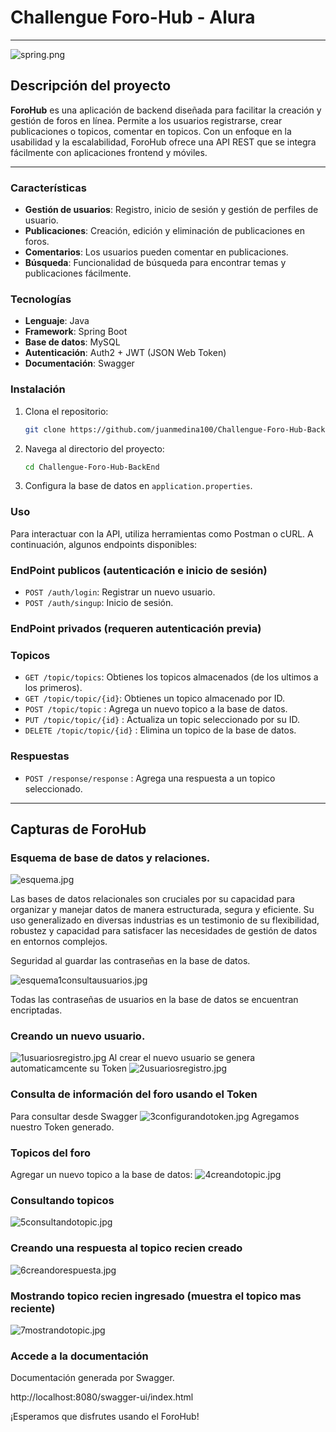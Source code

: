 # Challengue Foro-Hub  -  Alura

---

![spring.png](images/spring.png)

## Descripción del proyecto


**ForoHub** es una aplicación de backend diseñada para facilitar la creación y gestión de foros en línea. Permite a los usuarios registrarse, crear publicaciones o topicos, comentar en topicos. Con un enfoque en la usabilidad y la escalabilidad, ForoHub ofrece una API REST que se integra fácilmente con aplicaciones frontend y móviles.

---

### Características

- **Gestión de usuarios**: Registro, inicio de sesión y gestión de perfiles de usuario.
- **Publicaciones**: Creación, edición y eliminación de publicaciones en foros.
- **Comentarios**: Los usuarios pueden comentar en publicaciones.
- **Búsqueda**: Funcionalidad de búsqueda para encontrar temas y publicaciones fácilmente.

### Tecnologías

- **Lenguaje**: Java
- **Framework**: Spring Boot
- **Base de datos**: MySQL
- **Autenticación**: Auth2 + JWT (JSON Web Token)
- **Documentación**: Swagger

### Instalación

1. Clona el repositorio:
   ```bash
   git clone https://github.com/juanmedina100/Challengue-Foro-Hub-BackEnd.git
   ```

2. Navega al directorio del proyecto:
   ```bash
   cd Challengue-Foro-Hub-BackEnd
   ```

3. Configura la base de datos en `application.properties`.

### Uso

Para interactuar con la API, utiliza herramientas como Postman o cURL. A continuación, algunos endpoints disponibles:

### EndPoint publicos (autenticación e inicio de sesión)
- `POST /auth/login`: Registrar un nuevo usuario.
- `POST /auth/singup`: Inicio de sesión.

### EndPoint privados (requeren autenticación previa)
### Topicos
- `GET /topic/topics`: Obtienes los topicos almacenados (de los ultimos a los primeros).
- `GET /topic/topic/{id}`: Obtienes un topico almacenado por ID.
- `POST /topic/topic` : Agrega un nuevo topico a la base de datos.
- `PUT /topic/topic/{id}` : Actualiza un topic seleccionado por su ID.
- `DELETE /topic/topic/{id}` : Elimina un topico de la base de datos.

### Respuestas
- `POST /response/response` : Agrega una respuesta a un topico seleccionado.




---

## Capturas de ForoHub
### Esquema de base de datos y relaciones.

![esquema.jpg](images/esquema.jpg)

Las bases de datos relacionales son cruciales por su capacidad para organizar y manejar datos de manera estructurada, segura y eficiente. Su uso generalizado en diversas industrias es un testimonio de su flexibilidad, robustez y capacidad para satisfacer las necesidades de gestión de datos en entornos complejos.

Seguridad al guardar las contraseñas en la base de datos.

![esquema1consultausuarios.jpg](images/esquema1consultausuarios.jpg)

Todas las contraseñas de usuarios en la base de datos se encuentran encriptadas.

### Creando un nuevo usuario.

![1usuariosregistro.jpg](images/1usuariosregistro.jpg)
Al crear el nuevo usuario se genera automaticamcente su Token
![2usuariosregistro.jpg](images/2usuariosregistro.jpg)


### Consulta de información del foro usando el Token

Para consultar desde Swagger
![3configurandotoken.jpg](images/3configurandotoken.jpg)
Agregamos nuestro Token generado.

### Topicos del foro

Agregar un nuevo topico a la base de datos:
![4creandotopic.jpg](images/4creandotopic.jpg)

### Consultando topicos

![5consultandotopic.jpg](images/5consultandotopic.jpg)

### Creando una respuesta al topico recien creado
![6creandorespuesta.jpg](images/6creandorespuesta.jpg)


### Mostrando topico recien ingresado (muestra el topico mas reciente)
![7mostrandotopic.jpg](images/7mostrandotopic.jpg)

### Accede a la documentación

Documentación generada por Swagger.

http://localhost:8080/swagger-ui/index.html

¡Esperamos que disfrutes usando el ForoHub!